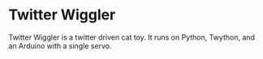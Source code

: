 # Twitter Wiggler

<p>Twitter Wiggler is a twitter driven cat toy. It runs on Python, Twython, and an Arduino with a single servo.</p>
